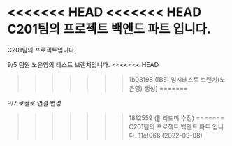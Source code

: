 <<<<<<< HEAD
<<<<<<< HEAD
C201팀의 프로젝트 백엔드 파트 입니다.
=======
C201팀의 프로젝트입니다.

9/5
팀원 노은영의 테스트 브랜치입니다.
<<<<<<< HEAD
>>>>>>> 1b03198 ([BE] 임시테스트 브랜치(노은영) 생성)
=======

9/7
로컬로 연결 변경
>>>>>>> 1812559 (📝 리드미 수정)
=======
C201팀의 프로젝트 백엔드 파트 입니다.
>>>>>>> 11cf068 (2022-09-08)
